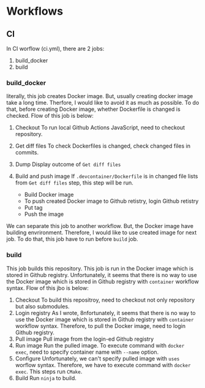 # Workflows

## CI

In CI worflow (ci.yml), there are 2 jobs:

1. build_docker
1. build

### build_docker

literally, this job creates Docker image. But, usually creating docker image
take a long time. Therfore, I would like to avoid it as much as possible. To
do that, before creating Docker image, whether Dockerfile is changed is
checked. Flow of this job is below:

1. Checkout
To run local Github Actions JavaScript, need to checkout repository.
2. Get diff files
To check Dockerfiles is changed, check changed files in commits.
3. Dump
Display outcome of `Get diff files`
4. Build and push image
If `.devcontainer/Dockerfile` is in changed file lists from `Get diff files`
step, this step will be run.

    * Build Docker image
    * To push created Docker image to Github retistry, login Github retistry
    * Put tag
    * Push the image

We can separate this job to another workflow. But, the Docker image have
building envrironment. Therefore, I would like to use created image for next
job. To do that, this job have to run before `build` job.

### build

This job builds this repository. This job is run in the Docker image which is
stored in Github registry. Unfortunately, it seems that there is no way to use
the Docker image which is stored in Github registry with `container` workflow
syntax. Flow of this jbo is below:

1. Checkout
To build this repositroy, need to checkout not only repository but also
submodules.
2. Login registry
As I wrote, 8nfortunately, it seems that there is no way to use
the Docker image which is stored in Github registry with `container` workflow
syntax. Therefore, to pull the Docker image, need to login Github registry.
3. Pull image
Pull image from the login-ed Github registry
4. Run image
Run the pulled image. To execute command with `docker exec`, need to specify
container name with `--name` option.
5. Configure
Unfortunately, we can't specify pulled image with `uses` worflow syntax.
Therefore, we have to execute command with `docker exec`. This steps run
`CMake`.
6. Build
Run `ninja` to build.
